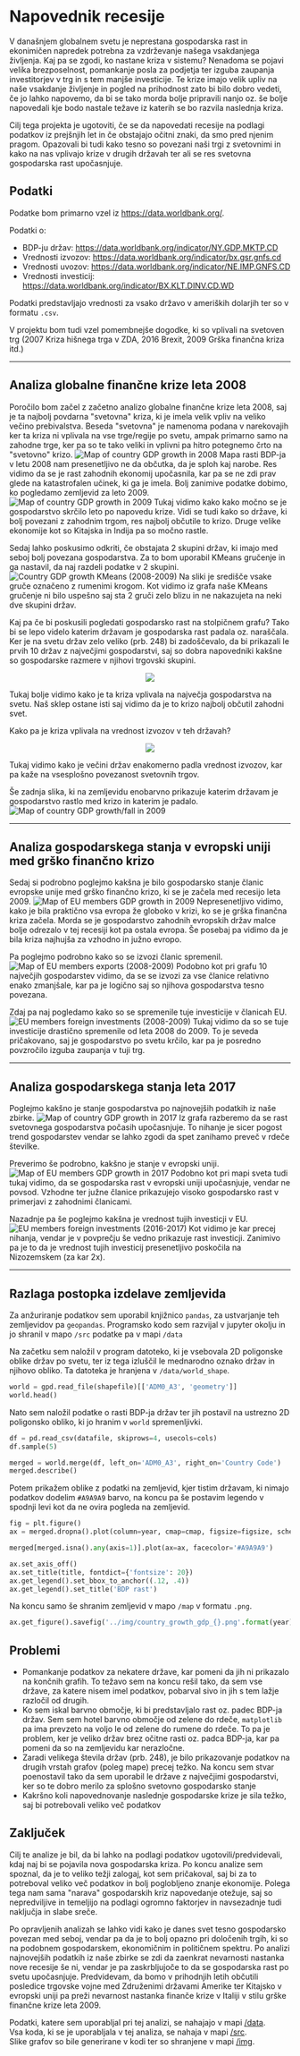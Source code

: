 # Napovednik recesije
V današnjem globalnem svetu je neprestana gospodarska rast in ekonimičen napredek potrebna za vzdrževanje našega vsakdanjega
življenja. Kaj pa se zgodi, ko nastane kriza v sistemu? Nenadoma se pojavi velika brezposelnost, pomankanje posla za podjetja
ter izguba zaupanja investitorjev v trg in s tem manjše investicije. Te krize imajo velik upliv na naše vsakdanje življenje in
pogled na prihodnost zato bi bilo dobro vedeti, če jo lahko napovemo, da bi se tako morda bolje pripravili nanjo oz. še bolje
napovedali kje bodo nastale težave iz katerih se bo razvila naslednja kriza.

Cilj tega projekta je ugotoviti, če se da napovedati recesije na podlagi podatkov iz prejšnjih let in če obstajajo očitni
znaki, da smo pred njenim pragom. Opazovali bi tudi kako tesno so povezani naši trgi z svetovnimi in kako na nas vplivajo krize
v drugih državah ter ali se res svetovna gospodarska rast upočasnjuje.

## Podatki
Podatke bom primarno vzel iz https://data.worldbank.org/.

Podatki o:
* BDP-ju držav: https://data.worldbank.org/indicator/NY.GDP.MKTP.CD
* Vrednosti izvozov: https://data.worldbank.org/indicator/bx.gsr.gnfs.cd
* Vrednosti uvozov: https://data.worldbank.org/indicator/NE.IMP.GNFS.CD
* Vrednosti investicij: https://data.worldbank.org/indicator/BX.KLT.DINV.CD.WD

Podatki predstavljajo vrednosti za vsako državo v ameriških dolarjih ter so v formatu `.csv`.

V projektu bom tudi vzel pomembnejše dogodke, ki so vplivali na svetoven trg (2007 Kriza hišnega trga v ZDA, 2016 Brexit, 2009 Grška finančna kriza itd.)

---

## Analiza globalne finančne krize leta 2008

Poročilo bom začel z začetno analizo globalne finančne krize leta 2008, saj je ta najbolj povdarna "svetovna" kriza, ki je imela velik vpliv na veliko večino prebivalstva. Beseda "svetovna" je namenoma podana v narekovajih ker ta kriza ni vplivala na vse trge/regije po svetu, ampak primarno samo na zahodne trge, ker pa so te tako veliki in vplivni pa hitro potegnemo črto na "svetovno" krizo.
![Map of country GDP growth in 2008](img/country_growth_gdp_2008.png)
Mapa rasti BDP-ja v letu 2008 nam presenetljivo ne da občutka, da je sploh kaj narobe. Res vidimo da se je rast zahodnih ekonomij upočasnila, kar pa se ne zdi prav glede na katastrofalen učinek, ki ga je imela. Bolj zanimive podatke dobimo, ko pogledamo zemljevid za leto 2009.
![Map of country GDP growth in 2009](img/country_growth_gdp_2009.png)
Tukaj vidimo kako kako močno se je gospodarstvo skrčilo leto po napovedu krize. Vidi se tudi kako so države, ki bolj povezani z zahodnim trgom, res najbolj občutile to krizo. Druge velike ekonomije kot so Kitajska in Indija pa  so močno rastle.

Sedaj lahko poskusimo odkriti, če obstajata 2 skupini držav, ki imajo med seboj bolj povezana gospodarstva. Za to bom uporabil KMeans gručenje in ga nastavil, da naj razdeli podatke v 2 skupini.
![Country GDP growth KMeans (2008-2009)](img/country_growth_gdp_kmeans_(2008-2009).png)
Na sliki je središče vsake gruče označeno z rumenimi krogom. Kot vidimo iz grafa naše KMeans gručenje ni bilo uspešno saj sta 2 gruči zelo blizu in ne nakazujeta na neki dve skupini držav.

Kaj pa če bi poskusili pogledati gospodarsko rast na stolpičnem grafu? Tako bi se lepo videlo katerim državam je gospodarska rast padala oz. naraščala. Ker je na svetu držav zelo veliko (prb. 248) bi zadoščevalo, da bi prikazali le prvih 10 držav z največjimi gospodarstvi, saj so dobra napovedniki kakšne so gospodarske razmere v njihovi trgovski skupini.
<p align="center">
  <img src="img/top10_country_growth_gdp_2009.png"/>
</p>
Tukaj bolje vidimo kako je ta kriza vplivala na največja gospodarstva na svetu. Naš sklep ostane isti saj vidimo da je to krizo najbolj občutil zahodni svet.

Kako pa je kriza vplivala na vrednost izvozov v teh državah?
<p align="center">
  <img src="img/country_exports_(2008-2009).png"/>
</p>
Tukaj vidimo kako je večini držav enakomerno padla vrednost izvozov, kar pa kaže na vsesplošno povezanost svetovnih trgov.

Še zadnja slika, ki na zemljevidu enobarvno prikazuje katerim državam je gospodarstvo rastlo med krizo in katerim je padalo.
![Map of country GDP growth/fall in 2009](img/country_growth_fall_gdp_2009.png)

---

## Analiza gospodarskega stanja v evropski uniji med grško finančno krizo

Sedaj si podrobno poglejmo kakšna je bilo gospodarsko stanje članic evropske unije med grško finančno krizo, ki se je začela med recesijo leta 2009.
![Map of EU members GDP growth in 2009](img/eu_growth_gdp_2009.png)
Nepresenetljivo vidimo, kako je bila praktično vsa evropa že globoko v krizi, ko se je grška finančna kriza začela. Morda se je gospodarstvo zahodnih evropskih držav malce bolje odrezalo v tej recesiji kot pa ostala evropa. Še posebaj pa vidimo da je bila kriza najhujša za vzhodno in južno evropo.

Pa poglejmo podrobno kako so se izvozi članic spremenil.
![Map of EU members exports (2008-2009)](img/eu_exports_(2008-2009).png)
Podobno kot pri grafu 10 največjih gospodarstev vidimo, da se se izvozi za vse članice relativno enako zmanjšale, kar pa je logično saj so njihova gospodarstva tesno povezana.

Zdaj pa naj pogledamo kako so se spremenile tuje investicije v članicah EU.
![EU members foreign investments (2008-2009)](img/eu_investments_(2008-2009).png)
Tukaj vidimo da so se tuje investicije drastično spremenile od leta 2008 do 2009. To je seveda pričakovano, saj je gospodarstvo po svetu krčilo, kar pa je posredno povzročilo izguba zaupanja v tuji trg.

---

## Analiza gospodarskega stanja leta 2017

Poglejmo kakšno je stanje gospodarstva po najnovejših podatkih iz naše zbirke.
![Map of country GDP growth in 2017](img/country_growth_gdp_2017.png)
Iz grafa razberemo da se rast svetovnega gospodarstva počasih upočasnjuje. To nihanje je sicer pogost trend gospodarstev vendar se lahko zgodi da spet zanihamo preveč v rdeče številke.

Preverimo še podrobno, kakšno je stanje v evropski uniji.
![Map of EU members GDP growth in 2017](img/eu_growth_gdp_2017.png)
Podobno kot pri mapi sveta tudi tukaj vidimo, da se gospodarska rast v evropski uniji upočasnjuje, vendar ne povsod. Vzhodne ter južne članice prikazujejo visoko gospodarsko rast v primerjavi z zahodnimi članicami.

Nazadnje pa še poglejmo kakšna je vrednost tujih investicji v EU.
![EU members foreign investments (2016-2017)](img/eu_investments_(2016-2017).png)
Kot vidimo je kar precej nihanja, vendar je v povprečju še vedno prikazuje rast investicji. Zanimivo pa je to da je vrednost tujih investicij presenetljivo poskočila na Nizozemskem (za kar 2x).

---

## Razlaga postopka izdelave zemljevida

Za anžuriranje podatkov sem uporabil knjižnico `pandas`, za ustvarjanje teh zemljevidov pa `geopandas`. Programsko kodo sem razvijal v jupyter okolju in jo shranil v mapo `/src` podatke pa v mapi `/data`

Na začetku sem naložil v program datoteko, ki je vsebovala 2D poligonske oblike držav po svetu, ter iz tega izluščil le mednarodno oznako držav in njihovo obliko. Ta datoteka je hranjena v `/data/world_shape`.
```python
world = gpd.read_file(shapefile)[['ADM0_A3', 'geometry']]
world.head()
```

Nato sem naložil podatke o rasti BDP-ja držav ter jih postavil na ustrezno 2D poligonsko obliko, ki jo hranim v `world` spremenljivki.
```python
df = pd.read_csv(datafile, skiprows=4, usecols=cols)
df.sample(5)

merged = world.merge(df, left_on='ADM0_A3', right_on='Country Code')
merged.describe()
```

Potem prikažem oblike z podatki na zemljevid, kjer tistim državam, ki nimajo podatkov dodelim `#A9A9A9` barvo, na koncu pa še postavim legendo v spodnji levi kot da ne ovira pogleda na zemljevid.
```python
fig = plt.figure()
ax = merged.dropna().plot(column=year, cmap=cmap, figsize=figsize, scheme='fisher_jenks', k=colors, legend=True)

merged[merged.isna().any(axis=1)].plot(ax=ax, facecolor='#A9A9A9')

ax.set_axis_off()
ax.set_title(title, fontdict={'fontsize': 20})
ax.get_legend().set_bbox_to_anchor((.12, .4))
ax.get_legend().set_title('BDP rast')
```

Na koncu samo še shranim zemljevid v mapo `/map` v formatu `.png`.
```python
ax.get_figure().savefig('../img/country_growth_gdp_{}.png'.format(year), bbox_inches = "tight")
```

## Problemi

* Pomankanje podatkov za nekatere države, kar pomeni da jih ni prikazalo na končnih grafih. To težavo sem na koncu rešil tako, da sem     vse države, za katere nisem imel podatkov, pobarval sivo in jih s tem lažje razločil od drugih. 
* Ko sem iskal barvno območje, ki bi predstavljalo rast oz. padec BDP-ja držav. Sem sem hotel barvno območje od zelene do rdeče,           `matplotlib` pa ima prevzeto na voljo le od zelene do rumene do rdeče. To pa je problem, ker je veliko držav brez očitne rasti oz.       padca BDP-ja, kar pa pomeni da so na zemljevidu kar nerazločne.
* Zaradi velikega števila držav (prb. 248), je bilo prikazovanje podatkov na drugih vrstah grafov (poleg mape) precej težko. Na koncu sem stvar poenostavil tako da sem uporabil le države z največjimi gospodarstvi, ker so te dobro merilo za splošno svetovno gospodarsko stanje
* Kakršno koli napovednovanje naslednje gospodarske krize je sila težko, saj bi potrebovali veliko več podatkov

## Zaključek

Cilj te analize je bil, da bi lahko na podlagi podatkov ugotovili/predvidevali, kdaj naj bi se pojavila nova gospodarska kriza. Po koncu analize sem spoznal, da je to veliko težji zalogaj, kot sem pričakoval, saj bi za to potreboval veliko več podatkov in bolj poglobljeno znanje ekonomije. Polega tega nam sama "narava" gospodarskih kriz napovedanje otežuje, saj so nepredviljive in temeljijo na podlagi ogromno faktorjev in navsezadnje tudi naključja in slabe sreče.

Po opravljenih analizah se lahko vidi kako je danes svet tesno gospodarsko povezan med seboj, vendar pa da je to bolj opazno pri določenih trgih, ki so na podobnem gospodarskem, ekonomičnim in političnem spektru. Po analizi najnovejših podatkih iz naše zbirke se zdi da zaenkrat nevarnosti nastanka nove recesije še ni, vendar je pa zaskrbljujoče to da se gospodarska rast po svetu upočasnjuje. Predvidevam, da bomo v prihodnjih letih občutili posledice trgovske vojne med Združenimi državami Amerike ter Kitajsko v evropski uniji pa preži nevarnost nastanka finanče krize v Italiji v stilu grške finančne krize leta 2009.

Podatki, katere sem uporabljal pri tej analizi, se nahajajo v mapi [/data](https://github.com/db8349/PR19DB/tree/master/data).<br>
Vsa koda, ki se je uporabljala v tej analiza, se nahaja v mapi [/src](https://github.com/db8349/PR19DB/tree/master/src).<br>
Slike grafov so bile generirane v kodi ter so shranjene v mapi [/img](https://github.com/db8349/PR19DB/tree/master/img).
